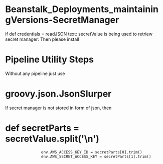 # Beanstalk_Deployments_maintainingVersions-SecretManager

if def credentials = readJSON text: secretValue is being used to retriew secret manager: Then please install

# Pipeline Utility Steps

Without any pipeline just use 

# groovy.json.JsonSlurper

If secret manager is not stored in form of json, then

# def secretParts = secretValue.split('\n')
                    env.AWS_ACCESS_KEY_ID = secretParts[0].trim()
                    env.AWS_SECRET_ACCESS_KEY = secretParts[1].trim()
